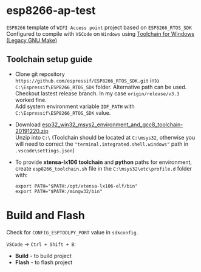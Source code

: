 # esp8266-ap-test
`ESP8266` template of `WIFI Access point` project based on `ESP8266_RTOS_SDK`  
Configured to compile with `VSCode` on `Windows` using [Toolchain for Windows (Legacy GNU Make)](https://docs.espressif.com/projects/esp-idf/en/stable/get-started-legacy/windows-setup.html)  

## Toolchain setup guide
* Clone git repository `https://github.com/espressif/ESP8266_RTOS_SDK.git` into `C:\Espressif\ESP8266_RTOS_SDK` folder. Alternative path can be used.  
Checkout lastest release branch. In my case `origin/release/v3.3` worked fine.  
Add system environment variable `IDF_PATH` with `C:\Espressif\ESP8266_RTOS_SDK` value.  

* Download [esp32_win32_msys2_environment_and_gcc8_toolchain-20191220.zip](https://dl.espressif.com/dl/esp32_win32_msys2_environment_and_gcc8_toolchain-20191220.zip)  
Unzip into `C:\` (Toolchain should be located at `C:\msys32`, otherwise you will need to correct the `"terminal.integrated.shell.windows"` path in `.vscode\settings.json`)  

* To provide **xtensa-lx106 toolchain** and **python** paths for environment,  
create `esp8266_toolchain.sh` file in the `C:\msys32\etc\profile.d` folder with:

      export PATH="$PATH:/opt/xtensa-lx106-elf/bin"  
      export PATH="$PATH:/mingw32/bin"

# Build and Flash
Check for `CONFIG_ESPTOOLPY_PORT` value in `sdkconfig`.  

`VSCode` -> `Ctrl + Shift + B`:  
* **Build** - to build project  
* **Flash** - to flash project
